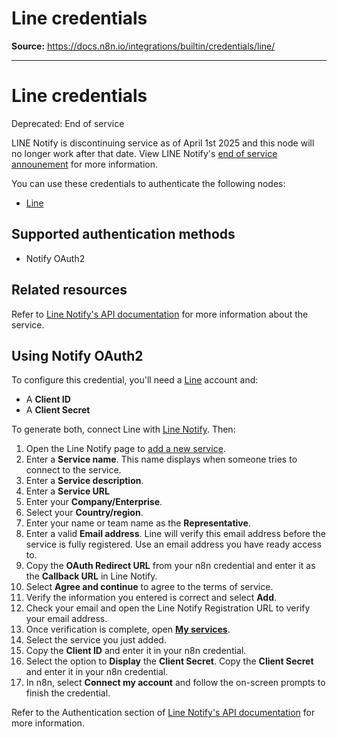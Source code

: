 # Line credentials

**Source:** https://docs.n8n.io/integrations/builtin/credentials/line/

---

# Line credentials

Deprecated: End of service

LINE Notify is discontinuing service as of April 1st 2025 and this node will no longer work after that date. View LINE Notify's [end of service announement](https://notify-bot.line.me/closing-announce) for more information.

You can use these credentials to authenticate the following nodes:

- [Line](../../app-nodes/n8n-nodes-base.line/)

## Supported authentication methods

- Notify OAuth2

## Related resources

Refer to [Line Notify's API documentation](https://notify-bot.line.me/doc/en/) for more information about the service.

## Using Notify OAuth2

To configure this credential, you'll need a [Line](https://line.me/en/) account and:

- A **Client ID**
- A **Client Secret**

To generate both, connect Line with [Line Notify](https://notify-bot.line.me/en/). Then:

1. Open the Line Notify page to [add a new service](https://notify-bot.line.me/my/services/new).
2. Enter a **Service name**. This name displays when someone tries to connect to the service.
3. Enter a **Service description**.
4. Enter a **Service URL**
5. Enter your **Company/Enterprise**.
6. Select your **Country/region**.
7. Enter your name or team name as the **Representative**.
8. Enter a valid **Email address**. Line will verify this email address before the service is fully registered. Use an email address you have ready access to.
9. Copy the **OAuth Redirect URL** from your n8n credential and enter it as the **Callback URL** in Line Notify.
10. Select **Agree and continue** to agree to the terms of service.
11. Verify the information you entered is correct and select **Add**.
12. Check your email and open the Line Notify Registration URL to verify your email address.
13. Once verification is complete, open [**My services**](https://notify-bot.line.me/my/services/).
14. Select the service you just added.
15. Copy the **Client ID** and enter it in your n8n credential.
16. Select the option to **Display** the **Client Secret**. Copy the **Client Secret** and enter it in your n8n credential.
17. In n8n, select **Connect my account** and follow the on-screen prompts to finish the credential.

Refer to the Authentication section of [Line Notify's API documentation](https://notify-bot.line.me/doc/en/) for more information.
